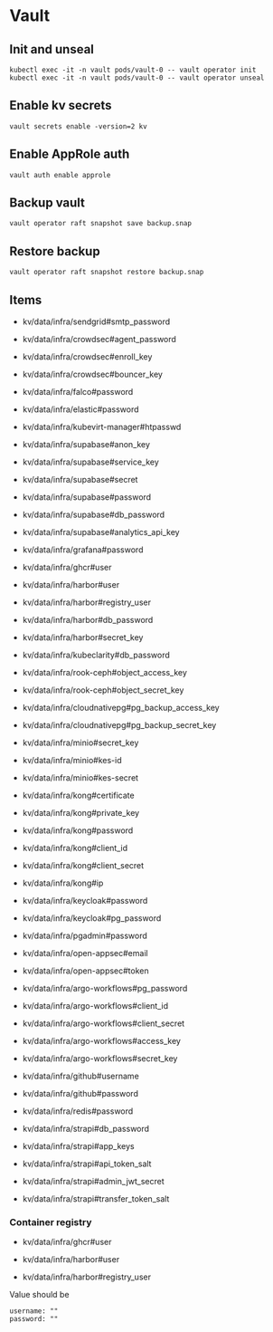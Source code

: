 # Vault

## Init and unseal

```
kubectl exec -it -n vault pods/vault-0 -- vault operator init
kubectl exec -it -n vault pods/vault-0 -- vault operator unseal
```

## Enable kv secrets

```
vault secrets enable -version=2 kv
```

## Enable AppRole auth

```
vault auth enable approle
```

## Backup vault

```
vault operator raft snapshot save backup.snap
```

## Restore backup

```
vault operator raft snapshot restore backup.snap
```

## Items

- kv/data/infra/sendgrid#smtp_password

- kv/data/infra/crowdsec#agent_password
- kv/data/infra/crowdsec#enroll_key
- kv/data/infra/crowdsec#bouncer_key

- kv/data/infra/falco#password

- kv/data/infra/elastic#password

- kv/data/infra/kubevirt-manager#htpasswd

- kv/data/infra/supabase#anon_key
- kv/data/infra/supabase#service_key
- kv/data/infra/supabase#secret
- kv/data/infra/supabase#password
- kv/data/infra/supabase#db_password
- kv/data/infra/supabase#analytics_api_key

- kv/data/infra/grafana#password

- kv/data/infra/ghcr#user

- kv/data/infra/harbor#user
- kv/data/infra/harbor#registry_user
- kv/data/infra/harbor#db_password
- kv/data/infra/harbor#secret_key

- kv/data/infra/kubeclarity#db_password

- kv/data/infra/rook-ceph#object_access_key
- kv/data/infra/rook-ceph#object_secret_key

- kv/data/infra/cloudnativepg#pg_backup_access_key
- kv/data/infra/cloudnativepg#pg_backup_secret_key

- kv/data/infra/minio#secret_key
- kv/data/infra/minio#kes-id
- kv/data/infra/minio#kes-secret

- kv/data/infra/kong#certificate
- kv/data/infra/kong#private_key
- kv/data/infra/kong#password
- kv/data/infra/kong#client_id
- kv/data/infra/kong#client_secret
- kv/data/infra/kong#ip

- kv/data/infra/keycloak#password
- kv/data/infra/keycloak#pg_password

- kv/data/infra/pgadmin#password

- kv/data/infra/open-appsec#email
- kv/data/infra/open-appsec#token

- kv/data/infra/argo-workflows#pg_password
- kv/data/infra/argo-workflows#client_id
- kv/data/infra/argo-workflows#client_secret
- kv/data/infra/argo-workflows#access_key
- kv/data/infra/argo-workflows#secret_key

- kv/data/infra/github#username
- kv/data/infra/github#password

- kv/data/infra/redis#password

- kv/data/infra/strapi#db_password
- kv/data/infra/strapi#app_keys
- kv/data/infra/strapi#api_token_salt
- kv/data/infra/strapi#admin_jwt_secret
- kv/data/infra/strapi#transfer_token_salt

<!-- - kv/data/infra/rabbitmq#username
- kv/data/infra/rabbitmq#password -->

### Container registry

- kv/data/infra/ghcr#user

- kv/data/infra/harbor#user
- kv/data/infra/harbor#registry_user

Value should be

```
username: ""
password: ""
```
